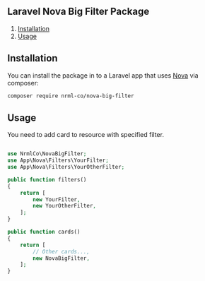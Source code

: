 ## Laravel Nova Big Filter Package

1. [Installation](#user-content-installation)
2. [Usage](#user-content-usage)

## Installation

You can install the package in to a Laravel app that uses [Nova](https://nova.laravel.com) via composer:

```bash
composer require nrml-co/nova-big-filter
```

## Usage

You need to add card to resource with specified filter.

```php

use NrmlCo\NovaBigFilter;
use App\Nova\Filters\YourFilter;
use App\Nova\Filters\YourOtherFilter;

public function filters()
{
    return [
        new YourFilter,
        new YourOtherFilter,
    ];
}

public function cards()
{
    return [
        // Other cards...,
        new NovaBigFilter,
    ];
}
```